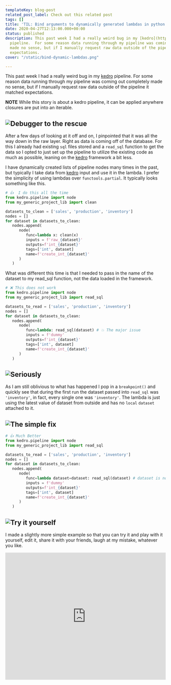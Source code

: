 ```yaml
---
templateKey: blog-post
related_post_label: Check out this related post
tags: []
title: 'TIL: Bind arguments to dynamically generated lambdas in python'
date: 2020-04-27T12:13:00.000+00:00
status: published
description: This past week I had a really weird bug in my [kedro](http://kedro.readthedocs.io/)
  pipeline.  For some reason data running through my pipeline was coming out completely
  made no sense, but if I manually request raw data outside of the pipeline it matched
  expectations.
cover: "/static/bind-dynamic-lambdas.png"

---
```

This past week I had a really weird bug in my [kedro](http://kedro.readthedocs.io/) pipeline.  For some reason data running through my pipeline was coming out completely made no sense, but if I manually request raw data outside of the pipeline it matched expectations.

**NOTE** While this story is about a kedro pipeline, it can be applied anywhere closures are put into an iterable.

## ![Debugger to the rescue](https://waylonwalker.com/bind-dynamic-lambdas-1.png)

After a few days of looking at it off and on, I pinpointed that it was all the way down in the raw layer. Right as data is coming off of the database.  For this I already had existing `sql` files stored and a `read_sql` function to get the data so I opted to just set up the pipeline to utilize the existing code as much as possible, leaning on the [kedro](http://kedro.readthedocs.io/) framework a bit less.

I have dynamically created lists of pipeline nodes many times in the past, but typically I take data from [kedro](http://kedro.readthedocs.io/) input and use it in the lambda.  I prefer the simplicity of using lambdas over `functools.partial`.  It typically looks something like this.

``` python
# 👍  I do this all the time
from kedro.pipeline import node
from my_generic_project_lib import clean

datasets_to_clean = ['sales', 'production', 'inventory']
nodes = []
for dataset in datasets_to_clean:
   nodes.append(
      node(
         func=lambda x: clean(x)
         inputs = f'raw_{dataset}'
         outputs=f'int_{dataset}'
         tags=['int', dataset]
         name=f'create_int_{dataset}'
      )
   )
```

What was different this time is that I needed to pass in the name of the dataset to my read_sql function, not the data loaded in the framework.

``` python
# ❌ This does not work
from kedro.pipeline import node
from my_generic_project_lib import read_sql

datasets_to_read = ['sales', 'production', 'inventory']
nodes = []
for dataset in datasets_to_clean:
   nodes.append(
      node(
         func=lambda: read_sql(dataset) # 💥 The major issue
         inputs = f'dummy'
         outputs=f'int_{dataset}'
         tags=['int', dataset]
         name=f'create_int_{dataset}'
      )
   )
```

## ![Seriously](https://waylonwalker.com/bind-dynamic-lambdas-2.png)

As I am still oblivious to what has happened I pop in a `breakpoint()` and quickly see that during the first run the dataset passed into `read_sql` was `'inventory'`, in fact, every single one was `'inventory'`.  The lambda is just using the latest value of dataset from outside and has no `local` `dataset` attached to it.

## ![The simple fix ](https://waylonwalker.com/bind-dynamic-lambdas-3.png)

``` python
# 👍 Much Better
from kedro.pipeline import node
from my_generic_project_lib import read_sql

datasets_to_read = ['sales', 'production', 'inventory']
nodes = []
for dataset in datasets_to_clean:
   nodes.append(
      node(
         func=lambda dataset=dataset: read_sql(dataset) # dataset is now bound to the lambda ✨
         inputs = f'dummy'
         outputs=f'int_{dataset}'
         tags=['int', dataset]
         name=f'create_int_{dataset}'
      )
   )
```

## ![Try it yourself](https://waylonwalker.com/bind-dynamic-lambdas-4.png)

I made a slightly more simple example so that you can try it and play with it yourself, edit it, share it with your friends, laugh at my mistake, whatever you like.

<iframe height="400px" width="100%" src="https://repl.it/@WaylonWalker/BindDynamicLambdas?lite=true" scrolling="no" frameborder="no" allowtransparency="true" allowfullscreen="true" sandbox="allow-forms allow-pointer-lock allow-popups allow-same-origin allow-scripts allow-modals"></iframe>
